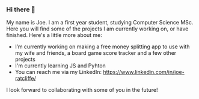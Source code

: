 ### Hi there 👋
My name is Joe. I am a first year student, studying Computer Science MSc. 
Here you will find some of the projects I am currently working on, or have finished. 
Here's a little more about me:
- I’m currently working on making a free money splitting app to use with my wife and friends, a board game score tracker and a few other projects
- I'm currently learning JS and Pyhton
- You can reach me via my LinkedIn: https://www.linkedin.com/in/joe-ratcliffe/

I look forward to collaborating with some of you in the future!
<!--
**joerat1234/joerat1234** is a ✨ _special_ ✨ repository because its `README.md` (this file) appears on your GitHub profile.

Here are some ideas to get you started:

- 🔭 I’m currently working on ...
- 🌱 I’m currently learning ...
- 👯 I’m looking to collaborate on ...
- 🤔 I’m looking for help with ...
- 💬 Ask me about ...
- 📫 How to reach me: ...
- 😄 Pronouns: ...
- ⚡ Fun fact: ...
-->
